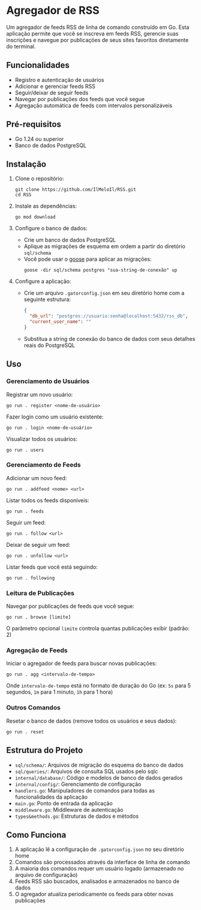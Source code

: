 # Agregador de RSS

Um agregador de feeds RSS de linha de comando construído em Go. Esta aplicação permite que você se inscreva em feeds RSS, gerencie suas inscrições e navegue por publicações de seus sites favoritos diretamente do terminal.

## Funcionalidades

- Registro e autenticação de usuários
- Adicionar e gerenciar feeds RSS
- Seguir/deixar de seguir feeds
- Navegar por publicações dos feeds que você segue
- Agregação automática de feeds com intervalos personalizáveis

## Pré-requisitos

- Go 1.24 ou superior
- Banco de dados PostgreSQL

## Instalação

1. Clone o repositório:
   ```
   git clone https://github.com/IlMeloIl/RSS.git
   cd RSS
   ```

2. Instale as dependências:
   ```
   go mod download
   ```

3. Configure o banco de dados:
   - Crie um banco de dados PostgreSQL
   - Aplique as migrações de esquema em ordem a partir do diretório `sql/schema`
   - Você pode usar o [goose](https://github.com/pressly/goose) para aplicar as migrações:
     ```
     goose -dir sql/schema postgres "sua-string-de-conexão" up
     ```

4. Configure a aplicação:
   - Crie um arquivo `.gatorconfig.json` em seu diretório home com a seguinte estrutura:
     ```json
     {
       "db_url": "postgres://usuario:senha@localhost:5432/rss_db",
       "current_user_name": ""
     }
     ```
   - Substitua a string de conexão do banco de dados com seus detalhes reais do PostgreSQL

## Uso

### Gerenciamento de Usuários

Registrar um novo usuário:
```
go run . register <nome-de-usuário>
```

Fazer login como um usuário existente:
```
go run . login <nome-de-usuário>
```

Visualizar todos os usuários:
```
go run . users
```

### Gerenciamento de Feeds

Adicionar um novo feed:
```
go run . addfeed <nome> <url>
```

Listar todos os feeds disponíveis:
```
go run . feeds
```

Seguir um feed:
```
go run . follow <url>
```

Deixar de seguir um feed:
```
go run . unfollow <url>
```

Listar feeds que você está seguindo:
```
go run . following
```

### Leitura de Publicações

Navegar por publicações de feeds que você segue:
```
go run . browse [limite]
```
O parâmetro opcional `limite` controla quantas publicações exibir (padrão: 2)

### Agregação de Feeds

Iniciar o agregador de feeds para buscar novas publicações:
```
go run . agg <intervalo-de-tempo>
```
Onde `intervalo-de-tempo` está no formato de duração do Go (ex: `5s` para 5 segundos, `1m` para 1 minuto, `1h` para 1 hora)

### Outros Comandos

Resetar o banco de dados (remove todos os usuários e seus dados):
```
go run . reset
```

## Estrutura do Projeto

- `sql/schema/`: Arquivos de migração do esquema do banco de dados
- `sql/queries/`: Arquivos de consulta SQL usados pelo sqlc
- `internal/database/`: Código e modelos de banco de dados gerados
- `internal/config/`: Gerenciamento de configuração
- `handlers.go`: Manipuladores de comandos para todas as funcionalidades da aplicação
- `main.go`: Ponto de entrada da aplicação
- `middleware.go`: Middleware de autenticação
- `types&methods.go`: Estruturas de dados e métodos

## Como Funciona

1. A aplicação lê a configuração de `.gatorconfig.json` no seu diretório home
2. Comandos são processados através da interface de linha de comando
3. A maioria dos comandos requer um usuário logado (armazenado no arquivo de configuração)
4. Feeds RSS são buscados, analisados e armazenados no banco de dados
5. O agregador atualiza periodicamente os feeds para obter novas publicações